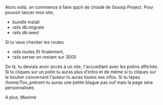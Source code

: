 Alors voilà, on commence à faire qqch de chiadé de Gossip Project.
Pour pouvoir lancer mon site,
 - bundle install
 - rails db:migrate
 - rails db:seed

Si tu veux checker les routes
 - rails routes
Et finalement,
 - rails server en restant sur 3000

De là, tu devrais avoir accès à un site, t'accueillant avec les potins affichés.
Si tu cliques sur un potin tu auras plus d'infos et de même si tu cliques sur
le bouton concernant l'auteur tu auras toutes ses infos.
Si tu tapes /home/Ton_prénom tu auras une petite blague pas ouf mais la page
sera personnalisée.

A plus,
Maxime
